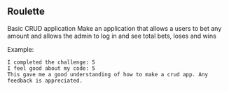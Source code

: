 ## Roulette

Basic CRUD application
Make an application that allows a users to bet any amount and allows the admin to log in and see total bets, loses and wins

Example:
```
I completed the challenge: 5
I feel good about my code: 5
This gave me a good understanding of how to make a crud app. Any feedback is appreciated. 
```